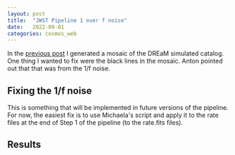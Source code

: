 ```yaml
---
layout: post
title:  "JWST Pipeline 1 over f noise"
date:   2022-09-01
categories: cosmos_web
---
```


In the <a href="https://ndrakos.github.io/blog/cosmos_web/JWST_Pipeline_Stage_3/">previous post</a> I generated a mosaic of the DREaM simulated catalog. One thing I wanted to fix were the black lines in the mosaic. Anton pointed out that that was from the 1/f noise.

## Fixing the 1/f noise

This is something that will be implemented in future versions of the pipeline. For now, the easiest fix is to use Michaela's script and apply it to the rate files at the end of Step 1 of the pipeline (to the rate.fits files).

## Results 
